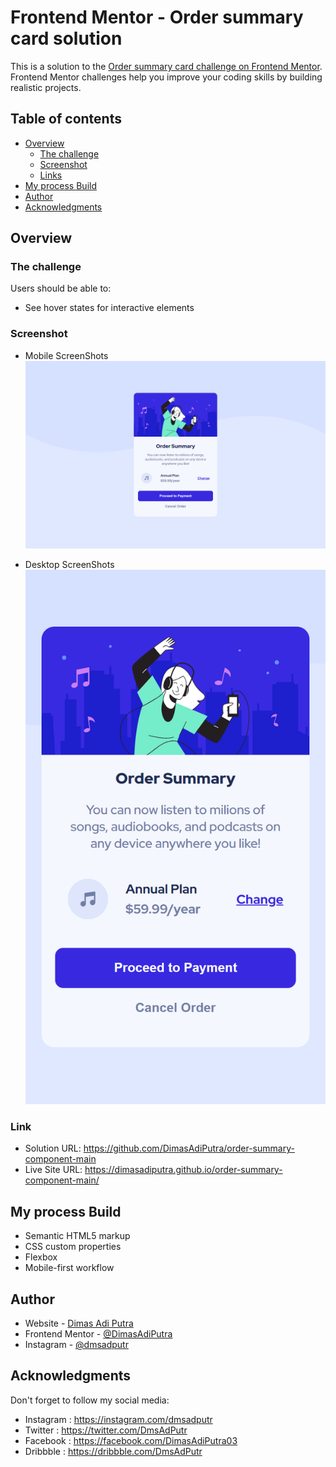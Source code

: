 # Frontend Mentor - Order summary card solution

This is a solution to the [Order summary card challenge on Frontend Mentor](https://www.frontendmentor.io/challenges/order-summary-component-QlPmajDUj). Frontend Mentor challenges help you improve your coding skills by building realistic projects.

## Table of contents

- [Overview](#overview)
  - [The challenge](#the-challenge)
  - [Screenshot](#screenshot)
  - [Links](#links)
- [My process Build](#my-process)
- [Author](#author)
- [Acknowledgments](#acknowledgments)

## Overview

### The challenge

Users should be able to:

- See hover states for interactive elements

### Screenshot

- Mobile ScreenShots
  ![Mobile-screenshots.png](https://github.com/DimasAdiPutra/order-summary-component-main/blob/main/screenshots/Desktop-screenshots.png?raw=true)

- Desktop ScreenShots
  ![Desktop-screenshots.png](https://github.com/DimasAdiPutra/order-summary-component-main/blob/main/screenshots/Mobile-screenshots.png?raw=true)

### Link

- Solution URL: https://github.com/DimasAdiPutra/order-summary-component-main
- Live Site URL: https://dimasadiputra.github.io/order-summary-component-main/

## My process Build

- Semantic HTML5 markup
- CSS custom properties
- Flexbox
- Mobile-first workflow

## Author

- Website - [Dimas Adi Putra](https://github.com/DimasAdiPutra/)
- Frontend Mentor - [@DimasAdiPutra](https://www.frontendmentor.io/profile/DimasAdiPutra)
- Instagram - [@dmsadputr](https://instagram.com/dmsadputr)

## Acknowledgments

Don't forget to follow my social media:

- Instagram : https://instagram.com/dmsadputr
- Twitter : https://twitter.com/DmsAdPutr
- Facebook : https://facebook.com/DimasAdiPutra03
- Dribbble : https://dribbble.com/DmsAdPutr
